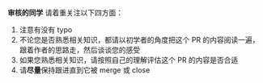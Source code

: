 <!--
首先，十分感谢您花时间来给 OI Wiki 开一个 Pull Request，下面是一些您可能需要知道的信息：

- 请在 Compare 页面仔细检查您的提交是否符合符合您的预期，例如您的修改是否波及到了其他文件，是否发生了意图之外的文件名修改（这在您启用了翻译软件的情况下较为常见），是否引入了无关文件。
- 请在 commit 的时候写比较有意义的 commit message
- 请给 PR 起比较有意义的标题。
- 如果您的 PR 可以解决某个现有的 issue，请在这个文本框的开头部分写上 fix + issue 编号。 如：fix #1622
- 关于文档内容的基本格式和基本内容规范，可以查阅 [如何参与](https://oi-wiki.org/intro/htc)。
- 请确保勾选了下方允许维护者修改的候选框（lint bot 需要在 PR 环节修正格式）

**如果有需要额外注明的内容，请写在这个文本框的开头部分 :smile: 谢谢～**
-->

**审核的同学** 请着重关注以下四方面：

1. 注意有没有 typo
2. 不论您是否熟悉相关知识，都请以初学者的角度把这个 PR 的内容阅读一遍，跟着作者的思路走，然后谈谈您的感受
3. 如果您熟悉相关知识，请按照自己的理解评估这个 PR 的内容是否合适
4. 请**尽量**保持跟进直到它被 merge 或 close
